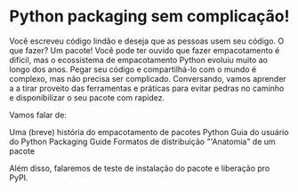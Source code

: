 # Python packaging sem complicação!

Você escreveu código lindão e deseja que as pessoas usem seu código. O que fazer? Um pacote! Você pode ter ouvido que fazer empacotamento é difícil, mas o ecossistema de empacotamento Python evoluiu muito ao longo dos anos. Pegar seu código e compartilhá-lo com o mundo é complexo, mas não precisa ser complicado. Conversando, vamos aprender a a tirar proveito das ferramentas e práticas para evitar pedras no caminho e disponibilizar o seu pacote com rapidez.

Vamos falar de:


Uma (breve) história do empacotamento de pacotes Python
Guia do usuário do Python Packaging Guide
Formatos de distribuição
"'Anatomia" de um pacote

Além disso, falaremos de teste de instalação do pacote e liberação pro PyPI.
